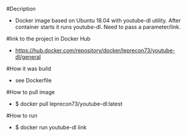 #Decription
- Docker image based on Ubuntu 18.04 with youtube-dl utility. After container starts it runs youtube-dl. Need to pass a parameter/link.

#link to the project in Docker Hub
- https://hub.docker.com/repository/docker/leprecon73/youtube-dl/general

#How it was build 
- see Dockerfile

#How to pull image
- $ docker pull leprecon73/youtube-dl:latest

#How to run
- $ docker run youtube-dl link

